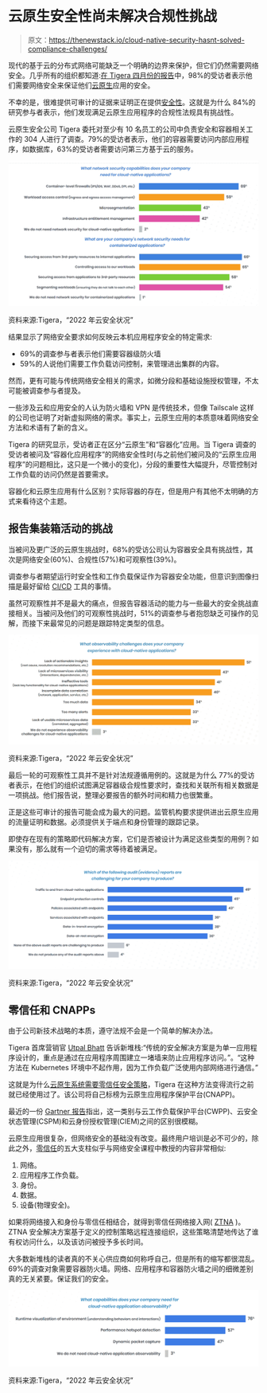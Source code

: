 # 云原生安全性尚未解决合规性挑战

> 原文：<https://thenewstack.io/cloud-native-security-hasnt-solved-compliance-challenges/>

现代的基于云的分布式网络可能缺乏一个明确的边界来保护，但它们仍然需要网络安全。几乎所有的组织都知道:[在 Tigera 四月份的报告](https://www.tigera.io/lp/state-of-cloud-native-security-market-report-22/)中，98%的受访者表示他们需要网络安全来保证他们[云原生](https://thenewstack.io/category/cloud-native/)应用的安全。

不幸的是，很难提供可审计的证据来证明正在提供[安全性](https://thenewstack.io/category/security/)。这就是为什么 84%的研究参与者表示，他们发现满足云原生应用程序的合规性法规具有挑战性。

云原生安全公司 Tigera 委托对至少有 10 名员工的公司中负责安全和容器相关工作的 304 人进行了调查。79%的受访者表示，他们的容器需要访问内部应用程序，如数据库，63%的受访者需要访问第三方基于云的服务。

![What are your company’s network security needs for containerized applications and for cloud-native apps.png](img/9bcf5e5cf01fae8dd9d491efd0677566.png)

资料来源:Tigera，“2022 年云安全状况”

结果显示了网络安全要求如何反映云本机应用程序安全的特定需求:

*   69%的调查参与者表示他们需要容器级防火墙
*   59%的人说他们需要工作负载访问控制，来管理进出集群的内容。

然而，更有可能与传统网络安全相关的需求，如微分段和基础设施授权管理，不太可能被调查参与者提及。

一些涉及云和应用安全的人认为防火墙和 VPN 是传统技术，但像 Tailscale 这样的公司也证明了对新虚拟网络的需求。事实上，云原生应用的本质意味着网络安全方法和术语有了新的含义。

Tigera 的研究显示，受访者正在区分“云原生”和“容器化”应用。当 Tigera 调查的受访者被问及“容器化应用程序”的网络安全性时(与之前他们被问及的“云原生应用程序”的问题相比，这只是一个微小的变化)，分段的重要性大幅提升，尽管控制对工作负载的访问仍然是首要需求。

容器化和云原生应用有什么区别？实际容器的存在，但是用户有其他不太明确的方式来看待这个主题。

## 报告集装箱活动的挑战

当被问及更广泛的云原生挑战时，68%的受访公司认为容器安全具有挑战性，其次是网络安全(60%)、合规性(57%)和可观察性(39%)。

调查参与者期望运行时安全性和工作负载保证作为容器安全功能，但意识到图像扫描是最好留给 [CI/CD](https://thenewstack.io/category/ci-cd/) 工具的事情。

虽然可观察性并不是最大的痛点，但报告容器活动的能力与一些最大的安全挑战直接相关。当被问及他们的可观察性挑战时，51%的调查参与者抱怨缺乏可操作的见解，而接下来最常见的问题是跟踪特定类型的信息。

![What observability challenges does your company experience with cloud-nativeapplications.png](img/72aa674b453e59df19c4a0a6b8c3f8df.png)

资料来源:Tigera，“2022 年云安全状况”

最后一轮的可观察性工具并不是针对法规遵循用例的。这就是为什么 77%的受访者表示，在他们的组织试图满足容器级合规性要求时，查找和关联所有相关数据是一项挑战。他们报告说，整理必要报告的额外时间和精力也很繁重。

正是这些可审计的报告可能会成为最大的问题。监管机构要求提供进出云原生应用的流量证明和数据。必须提供关于端点和身份管理的跟踪记录。

即使存在现有的策略即代码解决方案，它们是否被设计为满足这些类型的用例？如果没有，那么就有一个迫切的需求等待着被满足。

![Which of the following audit (evidence) reports are challenging for your company to produce.png Overwhelmingly (84%), people responsible for containers say compliance regulations for cloud native applications are challenging. Finding the relevant data is difficult and time consuming, and that’s even before the actual report has to be generated.](img/12361a136ce24b81b7080dca153eb244.png)

资料来源:Tigera，“2022 年云安全状况”

## 零信任和 CNAPPs

由于公司新技术战略的本质，遵守法规不会是一个简单的解决办法。

Tigera 首席营销官 [Utpal Bhatt](https://www.linkedin.com/in/ubhatt/) 告诉新堆栈:“传统的安全解决方案是为单一应用程序设计的，重点是通过在应用程序周围建立一堵墙来防止应用程序访问。”。“这种方法在 Kubernetes 环境中不起作用，因为工作负载广泛使用内部网络进行通信。”

这就是为什么[云原生系统需要零信任安全策略](https://thenewstack.io/why-cloud-native-systems-demand-a-zero-trust-approach/)，Tigera 在这种方法变得流行之前就已经使用过了。该公司将自己标榜为云原生应用程序保护平台(CNAPP)。

最近的一份 [Gartner 报告](https://info.aquasec.com/gartner_cnapp)指出，这一类别与云工作负载保护平台(CWPP)、云安全状态管理(CSPM)和云身份授权管理(CIEM)之间的区别很模糊。

云原生应用很复杂，但网络安全的基础没有改变。最终用户培训是必不可少的，除此之外，[零信任](https://thenewstack.io/what-is-zero-trust-security/)的五大支柱似乎与网络安全课程中教授的内容非常相似:

1.  网络。
2.  应用程序工作负载。
3.  身份。
4.  数据。
5.  设备(物理安全)。

如果将网络接入和身份与零信任相结合，就得到零信任网络接入网( [ZTNA](https://thenewstack.io/what-is-zero-trust-network-access-ztna/) )。ZTNA 安全解决方案基于定义的控制策略远程连接组织，这些策略清楚地传达了谁有权访问什么，以及该访问被授予多长时间。

大多数新堆栈的读者真的不关心供应商如何称呼自己，但是所有的缩写都很混乱。69%的调查对象需要容器防火墙。网络、应用程序和容器防火墙之间的细微差别真的无关紧要。保证我们的安全。

![2-What capabilities does your company need for cloud-native application observability.png Don’t get too cute with your definition of cloud-native application observability. Seventy-six percent said they see and understand runtime visualization. While valuable, performance hotspot detection (57%) and dynamic packet capture (47%) were cited less often.](img/fde8f9466106129d48661fdbe0ef5e63.png)

资料来源:Tigera，“2022 年云安全状况”

<svg xmlns:xlink="http://www.w3.org/1999/xlink" viewBox="0 0 68 31" version="1.1"><title>Group</title> <desc>Created with Sketch.</desc></svg>